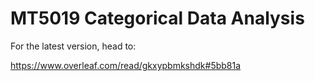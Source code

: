 # MT5019 Categorical Data Analysis

For the latest version, head to:

https://www.overleaf.com/read/gkxypbmkshdk#5bb81a
